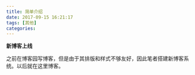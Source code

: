 ```yaml
---
title: 简单介绍
date: 2017-09-15 16:21:17
tags: [其他]
categories:
---
```

**新博客上线**

之前在博客园写博客，但是由于其排版和样式不够友好，因此笔者搭建新博客系统。以后就在这里博客。
